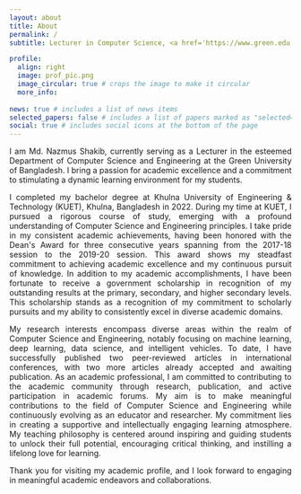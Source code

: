 ```yaml
---
layout: about
title: About
permalink: /
subtitle: Lecturer in Computer Science, <a href='https://www.green.edu.bd/'>Green University of Bangladesh</a>

profile:
  align: right
  image: prof_pic.png
  image_circular: true # crops the image to make it circular
  more_info: 
    
news: true # includes a list of news items
selected_papers: false # includes a list of papers marked as "selected={true}"
social: true # includes social icons at the bottom of the page
---
```


<p align="justify">I am Md. Nazmus Shakib, currently serving as a Lecturer in the esteemed Department of Computer Science and Engineering at the Green University of Bangladesh. I bring a passion for academic excellence and a commitment to stimulating a dynamic learning environment for my students.</p>

<p align="justify">I completed my bachelor degree at Khulna University of Engineering & Technology (KUET), Khulna, Bangladesh in 2022. During my time at KUET, I pursued a rigorous course of study, emerging with a profound understanding of Computer Science and Engineering principles. I take pride in my consistent academic achievements, having been honored with the Dean's Award for three consecutive years spanning from the 2017-18 session to the 2019-20 session. This award shows my steadfast commitment to achieving academic excellence and my continuous pursuit of knowledge. In addition to my academic accomplishments, I have been fortunate to receive a government scholarship in recognition of my outstanding results at the primary, secondary, and higher secondary levels. This scholarship stands as a recognition of my commitment to scholarly pursuits and my ability to consistently excel in diverse academic domains.</p>

<p align="justify">My research interests encompass diverse areas within the realm of Computer Science and Engineering, notably focusing on machine learning, deep learning, data science, and intelligent vehicles. To date, I have successfully published two peer-reviewed articles in international conferences, with two more articles already accepted and awaiting publication. As an academic professional, I am committed to contributing to the academic community through research, publication, and active participation in academic forums. My aim is to make meaningful contributions to the field of Computer Science and Engineering while continuously evolving as an educator and researcher. My commitment lies in creating a supportive and intellectually engaging learning atmosphere. My teaching philosophy is centered around inspiring and guiding students to unlock their full potential, encouraging critical thinking, and instilling a lifelong love for learning.</p>

<p align="justify">Thank you for visiting my academic profile, and I look forward to engaging in meaningful academic endeavors and collaborations.</p>
